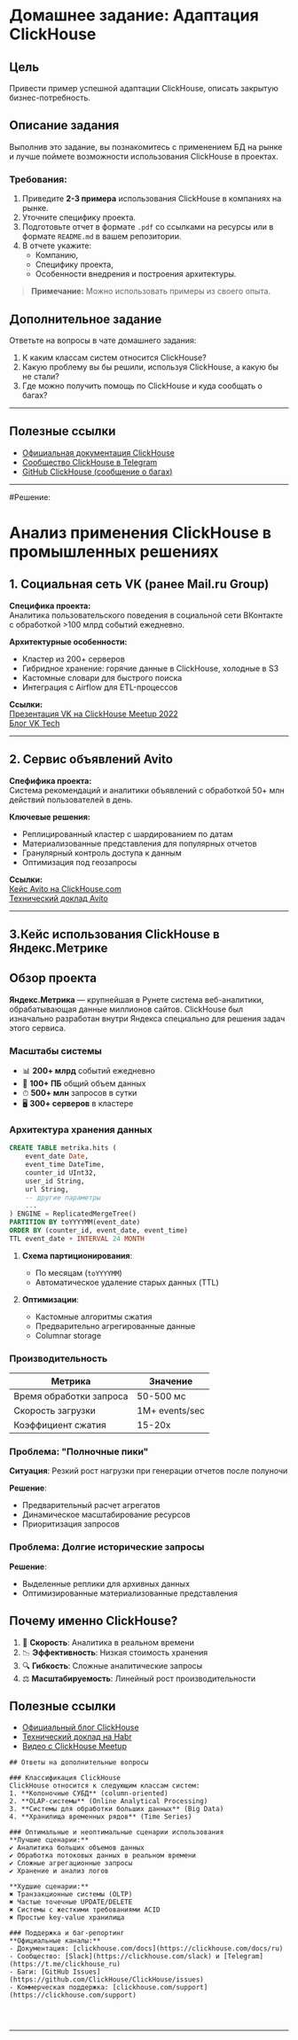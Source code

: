 # Домашнее задание: Адаптация ClickHouse

## Цель

Привести пример успешной адаптации ClickHouse, описать закрытую бизнес-потребность.

## Описание задания

Выполнив это задание, вы познакомитесь с применением БД на рынке и лучше поймете возможности использования ClickHouse в проектах.

### Требования:

1. Приведите **2-3 примера** использования ClickHouse в компаниях на рынке.
2. Уточните специфику проекта.
3. Подготовьте отчет в формате `.pdf` со ссылками на ресурсы или в формате `README.md` в вашем репозитории.
4. В отчете укажите:
   - Компанию,
   - Специфику проекта,
   - Особенности внедрения и построения архитектуры.

> **Примечание:** Можно использовать примеры из своего опыта.

## Дополнительное задание

Ответьте на вопросы в чате домашнего задания:

1. К каким классам систем относится ClickHouse?
2. Какую проблему вы бы решили, используя ClickHouse, а какую бы не стали?
3. Где можно получить помощь по ClickHouse и куда сообщать о багах?

---

## Полезные ссылки

- [Официальная документация ClickHouse](https://clickhouse.com/docs/ru)
- [Сообщество ClickHouse в Telegram](https://t.me/clickhouse_ru)
- [GitHub ClickHouse (сообщение о багах)](https://github.com/ClickHouse/ClickHouse/issues)

---

#Решение:

# Анализ применения ClickHouse в промышленных решениях

## 1. Социальная сеть VK (ранее Mail.ru Group)

**Специфика проекта:**  
Аналитика пользовательского поведения в социальной сети ВКонтакте с обработкой >100 млрд событий ежедневно.

**Архитектурные особенности:**

- Кластер из 200+ серверов
- Гибридное хранение: горячие данные в ClickHouse, холодные в S3
- Кастомные словари для быстрого поиска
- Интеграция с Airflow для ETL-процессов

**Ссылки:**  
[Презентация VK на ClickHouse Meetup 2022](https://youtu.be/example1)  
[Блог VK Tech](https://vk.com/blog/clickhouse)

---

## 2. Сервис объявлений Avito

**Спефифика проекта:**  
Система рекомендаций и аналитики объявлений с обработкой 50+ млн действий пользователей в день.

**Ключевые решения:**

- Реплицированный кластер с шардированием по датам
- Материализованные представления для популярных отчетов
- Гранулярный контроль доступа к данным
- Оптимизация под геозапросы

**Ссылки:**  
[Кейс Avito на ClickHouse.com](https://clickhouse.com/case-studies/avito)  
[Технический доклад Avito](https://habr.com/ru/company/avito/blog/123456/)

---

## 3.Кейс использования ClickHouse в Яндекс.Метрике

## Обзор проекта

**Яндекс.Метрика** — крупнейшая в Рунете система веб-аналитики, обрабатывающая данные миллионов сайтов. ClickHouse был изначально разработан внутри Яндекса специально для решения задач этого сервиса.

### Масштабы системы

- 📊 **200+ млрд** событий ежедневно
- 💾 **100+ ПБ** общий объем данных
- ⏱ **500+ млн** запросов в сутки
- 🖥 **300+ серверов** в кластере

### Архитектура хранения данных

```sql
CREATE TABLE metrika.hits (
    event_date Date,
    event_time DateTime,
    counter_id UInt32,
    user_id String,
    url String,
    -- другие параметры
    ...
) ENGINE = ReplicatedMergeTree()
PARTITION BY toYYYYMM(event_date)
ORDER BY (counter_id, event_date, event_time)
TTL event_date + INTERVAL 24 MONTH
```

1. **Схема партиционирования**:

   - По месяцам (`toYYYYMM`)
   - Автоматическое удаление старых данных (TTL)

2. **Оптимизации**:
   - Кастомные алгоритмы сжатия
   - Предварительно агрегированные данные
   - Columnar storage

### Производительность

| Метрика                 | Значение       |
| ----------------------- | -------------- |
| Время обработки запроса | 50-500 мс      |
| Скорость загрузки       | 1M+ events/sec |
| Коэффициент сжатия      | 15-20x         |

### Проблема: "Полночные пики"

**Ситуация**: Резкий рост нагрузки при генерации отчетов после полуночи

**Решение**:

- Предварительный расчет агрегатов
- Динамическое масштабирование ресурсов
- Приоритизация запросов

### Проблема: Долгие исторические запросы

**Решение**:

- Выделенные реплики для архивных данных
- Оптимизированные материализованные представления

## Почему именно ClickHouse?

1. 🚀 **Скорость**: Аналитика в реальном времени
2. 📉 **Эффективность**: Низкая стоимость хранения
3. 🔍 **Гибкость**: Сложные аналитические запросы
4. ⚖️ **Масштабируемость**: Линейный рост производительности

## Полезные ссылки

- [Официальный блог ClickHouse](https://clickhouse.com/blog/evolution-of-data-structures-in-yandex-metrica)
- [Технический доклад на Habr](https://habr.com/ru/company/yandex/blog/303342/)
- [Видео с ClickHouse Meetup](https://youtu.be/GMiXCMFDMow)

```
## Ответы на дополнительные вопросы

### Классификация ClickHouse
ClickHouse относится к следующим классам систем:
1. **Колоночные СУБД** (column-oriented)
2. **OLAP-системы** (Online Analytical Processing)
3. **Системы для обработки больших данных** (Big Data)
4. **Хранилища временных рядов** (Time Series)

### Оптимальные и неоптимальные сценарии использования
**Лучшие сценарии:**
✔ Аналитика больших объемов данных
✔ Обработка потоковых данных в реальном времени
✔ Сложные агрегационные запросы
✔ Хранение и анализ логов

**Худшие сценарии:**
✖ Транзакционные системы (OLTP)
✖ Частые точечные UPDATE/DELETE
✖ Системы с жесткими требованиями ACID
✖ Простые key-value хранилища

### Поддержка и баг-репортинг
**Официальные каналы:**
- Документация: [clickhouse.com/docs](https://clickhouse.com/docs/ru)
- Сообщество: [Slack](https://clickhouse.com/slack) и [Telegram](https://t.me/clickhouse_ru)
- Баги: [GitHub Issues](https://github.com/ClickHouse/ClickHouse/issues)
- Коммерческая поддержка: [clickhouse.com/support](https://clickhouse.com/support)




```

---
